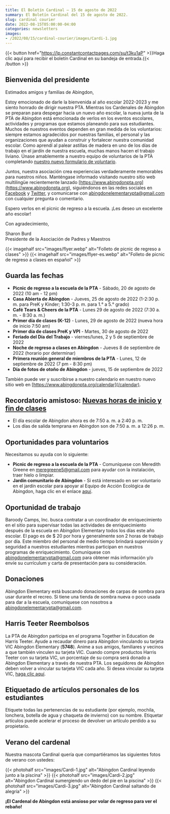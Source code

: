 ```yaml
---
title: El Boletín Cardinal — 15 de agosto de 2022
summary: El Boletín Cardinal del 15 de agosto de 2022.
slug: cardinal courier
date: 2022-08-15T05:00:00-04:00
categories: newsletters
images: 
- /2022/08/15/cardinal-courier/images/Cardi-1.jpg
---
```


{{< button href="https://lp.constantcontactpages.com/su/t3ku1aP" >}}Haga clic aquí para recibir el boletín Cardinal en su bandeja de entrada.{{< /button >}}

## Bienvenida del presidente

Estimados amigos y familias de Abingdon,

Estoy emocionado de darle la bienvenida al año escolar 2022-2023 y me siento honrado de dirigir nuestra PTA. Mientras los Cardenales de Abingdon se preparan para despegar hacia un nuevo año escolar, la nueva junta de la PTA de Abingdon está emocionada de verlos en los eventos escolares, actividades y programas que estamos planeando para sus estudiantes. Muchos de nuestros eventos dependen en gran medida de los voluntarios: siempre estamos agradecidos por nuestras familias, el personal y las organizaciones que ayudan a construir y fortalecer nuestra comunidad escolar. Como aprendí al palear astillas de madera en uno de los días de trabajo en el jardín de nuestra escuela, muchas manos hacen el trabajo liviano. Únase amablemente a nuestro equipo de voluntarios de la PTA completando [nuestro nuevo formulario de voluntario](/volunteer/).

Juntos, nuestra asociación crea experiencias verdaderamente memorables para nuestros niños. Manténgase informado visitando nuestro sitio web multilingüe recientemente lanzado [https://www.abingdonpta.org](https://www.abingdonpta.org), siguiéndonos en las redes sociales en [Facebook](https://www.facebook.com/AbingdonElementaryPTA) y [Twitter](https://twitter.com/abingdonpta), y comunicarse con [abingdonelementarypta@gmail.com](mailto:abingdonelementarypta@gmail.com) con cualquier pregunta o comentario.

Espero verlos en el picnic de regreso a la escuela. ¡Les deseo un excelente año escolar!

Con agradecimiento,

Sharon Burd  
Presidente de la Asociación de Padres y Maestros

{{< imagehalf src="images/flyer.webp" alt="Folleto de picnic de regreso a clases" >}}
{{< imagehalf src="images/flyer-es.webp" alt="Folleto de picnic de regreso a clases en español" >}}

## Guarda las fechas

- **Picnic de regreso a la escuela de la PTA** - Sábado, 20 de agosto de 2022 (10 am - 12 pm)
- **Casa Abierta de Abingdon** - Jueves, 25 de agosto de 2022 (1-2:30 p. m. para PreK y Kínder; 1:30-3 p. m. para 1.° a 5.° grado)
- **Café Tears & Cheers de la PTA** - Lunes 29 de agosto de 2022 (7:30 a. m. - 8:30 a. m.)
- **Primer día de clases (K-12)** - Lunes, 29 de agosto de 2022 (nueva hora de inicio 7:50 am)
- **Primer día de clases PreK y VPI** - Martes, 30 de agosto de 2022
- **Feriado del Día del Trabajo** - viernes/lunes, 2 y 5 de septiembre de 2022
- **Noche de regreso a clases en Abingdon** - Jueves 8 de septiembre de 2022 (horario por determinar)
- **Primera reunión general de miembros de la PTA** - Lunes, 12 de septiembre de 2022 (7 pm - 8:30 pm)
- **Día de fotos de otoño de Abingdon** - jueves, 15 de septiembre de 2022

También puede ver y suscribirse a nuestro calendario en nuestro nuevo sitio web en [https://www.abingdonpta.org/calendar](/calendar).

## Recordatorio amistoso: [Nuevas horas de inicio y fin de clases](https://abingdon.apsva.us/post/new-school-start-and-end-times/)

- El día escolar de Abingdon ahora es de 7:50 a. m. a 2:40 p. m.
- Los días de salida temprana en Abingdon son de 7:50 a. m. a 12:26 p. m.

## Oportunidades para voluntarios

Necesitamos su ayuda con lo siguiente:

- **Picnic de regreso a la escuela de la PTA** - Comuníquese con Meredith Greene en [meregreene5@gmail.com](mailto:meregreene5@gmail.com) para ayudar con la instalación, traer hielo o limpiar.
- **Jardín comunitario de Abingdon** - Si está interesado en ser voluntario en el jardín escolar para apoyar al Equipo de Acción Ecológica de Abingdon, haga clic en el enlace [aquí](https://lp.constantcontactpages.com/su/SjhlqrR?source_id=0061ea0d-9950-4d52-82be-4559d1474d3b&source_type=em&c=).

## Oportunidad de trabajo

Baroody Camps, Inc. busca contratar a un coordinador de enriquecimiento en el sitio para supervisar todas las actividades de enriquecimiento después de la escuela en Abingdon Elementary todos los días este año escolar. El pago es de $ 20 por hora y generalmente son 2 horas de trabajo por día. Este miembro del personal de medio tiempo brindará supervisión y seguridad a nuestros estudiantes mientras participan en nuestros programas de enriquecimiento. Comuníquese con [abingdonelementarypta@gmail.com](mailto:abingdonelementarypta@gmail.com) para obtener más información y/o envíe su currículum y carta de presentación para su consideración.

## Donaciones

Abingdon Elementary está buscando donaciones de carpas de sombra para usar durante el recreo. Si tiene una tienda de sombra nueva o poco usada para dar a la escuela, comuníquese con nosotros a [abingdonelementarypta@gmail.com](mailto:abingdonelementarypta@gmail.com).

## Harris Teeter Reembolsos

La PTA de Abingdon participa en el programa Together in Education de Harris Teeter. Ayude a recaudar dinero para Abingdon vinculando su tarjeta VIC Abingdon Elementary (**5748**). Anime a sus amigos, familiares y vecinos a que también vinculen su tarjeta VIC. Cuando compre productos Harris Teeter con su tarjeta VIC, un porcentaje de su compra será donado a Abingdon Elementary a través de nuestra PTA. Los seguidores de Abingdon deben volver a vincular su tarjeta VIC cada año. Si desea vincular su tarjeta VIC, [haga clic aquí](https://docs.google.com/forms/d/e/1FAIpQLSeiAe72qt4qTb_b2xmB-TUZByVkD-QxfVNyFEEHGc6sGkFzYQ/viewform).

## Etiquetado de artículos personales de los estudiantes

Etiquete todas las pertenencias de su estudiante (por ejemplo, mochila, lonchera, botella de agua y chaqueta de invierno) con su nombre. Etiquetar artículos puede acelerar el proceso de devolver un artículo perdido a su propietario.

## Verano del cardenal

Nuestra mascota Cardinal quería que compartiéramos las siguientes fotos de verano con ustedes:

{{< photohalf src="images/Cardi-1.jpg" alt="Abingdon Cardinal leyendo junto a la piscina" >}}
{{< photohalf src="images/Cardi-2.jpg" alt="Abingdon Cardinal sumergiendo un dedo del pie en la piscina" >}}
{{< photohalf src="images/Cardi-3.jpg" alt="Abingdon Cardinal saltando de alegría" >}}

**¡El Cardenal de Abingdon está ansioso por volar de regreso para ver el rebaño!**